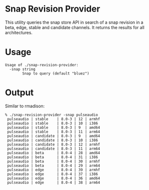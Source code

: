 Snap Revision Provider
=====================

This utility queries the snap store API in search of a snap revision in a\
beta, edge, stable and candidate channels. It returns the results for all
architectures.

Usage
====

```
Usage of ./snap-revision-provider:
  -snap string
        Snap to query (default "bluez")
```

Output
=====

Similar to rmadison:

```
% ./snap-revision-provider -snap pulseaudio
 pulseaudio | stable    | 8.0-3 | 12 | armhf
 pulseaudio | stable    | 8.0-3 | 10 | i386
 pulseaudio | stable    | 8.0-3 | 9  | amd64
 pulseaudio | stable    | 8.0-3 | 11 | arm64
 pulseaudio | candidate | 8.0-3 | 9  | amd64
 pulseaudio | candidate | 8.0-3 | 10 | i386
 pulseaudio | candidate | 8.0-3 | 12 | armhf
 pulseaudio | candidate | 8.0-3 | 11 | arm64
 pulseaudio | beta      | 8.0-4 | 28 | amd64
 pulseaudio | beta      | 8.0-4 | 31 | i386
 pulseaudio | beta      | 8.0-4 | 30 | armhf
 pulseaudio | beta      | 8.0-4 | 29 | arm64
 pulseaudio | edge      | 8.0-4 | 39 | armhf
 pulseaudio | edge      | 8.0-4 | 37 | i386
 pulseaudio | edge      | 8.0-4 | 36 | amd64
 pulseaudio | edge      | 8.0-4 | 38 | arm64
```

